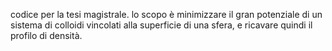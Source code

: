 codice per la tesi magistrale.
lo scopo è minimizzare il gran
potenziale di un sistema di 
colloidi vincolati alla superficie
di una sfera, e ricavare quindi
il profilo di densità.